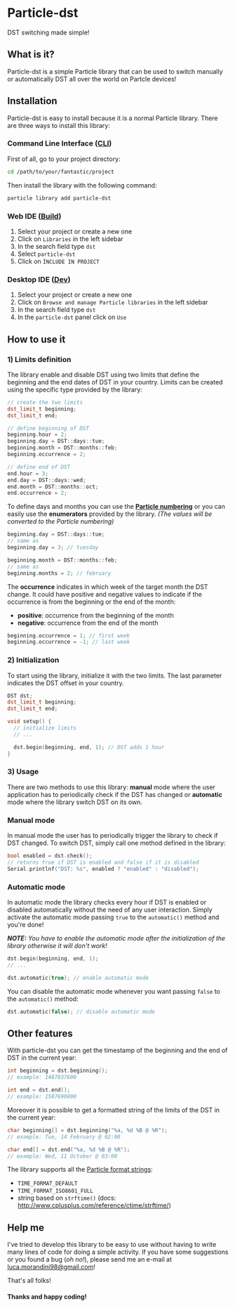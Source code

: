 # Particle-dst
DST switching made simple!

## What is it?
Particle-dst is a simple Particle library that can be used to switch manually or automatically DST all over the world on Partcle devices!

## Installation
Particle-dst is easy to install because it is a normal Particle library.
There are three ways to install this library:

### Command Line Interface ([CLI](https://www.particle.io/products/development-tools/particle-command-line-interface))
First of all, go to your project directory:
```bash
cd /path/to/your/fantastic/project
```
Then install the library with the following command:
```bash
particle library add particle-dst
```

### Web IDE ([Build](https://build.particle.io))
1. Select your project or create a new one
2. Click on `Libraries` in the left sidebar
3. In the search field type `dst`
4. Select `particle-dst`
5. Click on `ÌNCLUDE IN PROJECT`

### Desktop IDE ([Dev](https://www.particle.io/products/development-tools/particle-desktop-ide))
1. Select your project or create a new one
2. Click on `Browse and manage Particle libraries` in the left sidebar
3. In the search field type `dst`
4. In the `particle-dst` panel click on `Use`

## How to use it
### 1) Limits definition
The library enable and disable DST using two limits that define the beginning and the end dates of DST in your country.
Limits can be created using the specific type provided by the library:
```C++
// create the two limits
dst_limit_t beginning;
dst_limit_t end;

// define beginning of DST
beginning.hour = 2;
beginning.day = DST::days::tue;
beginning.month = DST::months::feb;
beginning.occurrence = 2;

// define end of DST
end.hour = 3;
end.day = DST::days::wed;
end.month = DST::months::oct;
end.occurrence = 2;
```

To define days and months you can use the **[Particle numbering](https://docs.particle.io/reference/firmware/photon/#weekday-)** or you can easily use the **enumerators** provided by the library. *(The values will be converted to the Particle numbering)*
```C++
beginning.day = DST::days::tue;
// same as
beginning.day = 3; // tuesday
```
```C++
beginning.month = DST::months::feb;
// same as
beginning.months = 2; // february
```

The **occurrence** indicates in which week of the target month the DST change.
It could have positive and negative values to indicate if the occurrence is from the beginning or the end of the month:
- **positive**: occurrence from the beginning of the month
- **negative**: occurrence from the end of the month
```C++
beginning.occurrence = 1; // first week
beginning.occurrence = -1; // last week
```

### 2) Initialization
To start using the library, initialize it with the two limits. The last parameter indicates the DST offset in your country.
```C++
DST dst;
dst_limit_t beginning;
dst_limit_t end;

void setup() {
  // initialize limits
  // ...

  dst.begin(beginning, end, 1); // DST adds 1 hour
}
```

### 3) Usage
There are two methods to use this library: **manual** mode where the user application has to periodically check if the DST has changed or **automatic** mode where the library switch DST on its own.

### Manual mode
In manual mode the user has to periodically trigger the library to check if DST changed.
To switch DST, simply call one method defined in the library:
```C++
bool enabled = dst.check();
// returns true if DST is enabled and false if it is disabled
Serial.printlnf("DST: %s", enabled ? "enabled" : "disabled");
```

### Automatic mode
In automatic mode the library checks every hour if DST is enabled or disabled automatically without the need of any user interaction.
Simply activate the automatic mode passing `true` to the `automatic()` method and you're done!

_**NOTE:** You have to enable the automatic mode after the initialization of the library otherwise it will don't work!_
```C++
dst.begin(beginning, end, 1);
// ...

dst.automatic(true); // enable automatic mode
```
You can disable the automatic mode whenever you want passing `false` to the `automatic()` method:
```C++
dst.automatic(false); // disable automatic mode
```

## Other features
With particle-dst you can get the timestamp of the beginning and the end of DST in the current year:
```C++
int beginning = dst.beginning();
// example: 1487037600

int end = dst.end();
// example: 1507690800
```

Moreover it is possible to get a formatted string of the limits of the DST in the current year:
```C++
char beginning[] = dst.beginning("%a, %d %B @ %R");
// example: Tue, 14 February @ 02:00

char end[] = dst.end("%a, %d %B @ %R");
// example: Wed, 11 October @ 03:00
```

The library supports all the [Particle format strings](https://docs.particle.io/reference/firmware/photon/#format-):
- `TIME_FORMAT_DEFAULT`
- `TIME_FORMAT_ISO8601_FULL`
- string based on `strftime()` (docs: http://www.cplusplus.com/reference/ctime/strftime/)

## Help me
I've tried to develop this library to be easy to use without having to write many lines of code for doing a simple activity.
If you have some suggestions or you found a bug (*oh no!*), please send me an e-mail at luca.morandini98@gmail.com!

That's all folks!

#### Thanks and happy coding!
